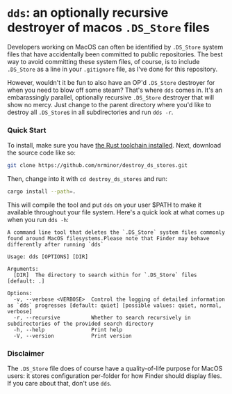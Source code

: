 # `dds`: an optionally recursive destroyer of macos `.DS_Store` files

Developers working on MacOS can often be identified by `.DS_Store` system files that have accidentally been committed to public repositories. The best way to avoid committing these system files, of course, is to include `.DS_Store` as a line in your `.gitignore` file, as I've done for this repository.

However, wouldn't it be fun to also have an OP'd `.DS_Store` destroyer for when you need to blow off some steam? That's where `dds` comes in. It's an embarassingly parallel, optionally recursive `.DS_Store` destroyer that will show no mercy. Just change to the parent directory where you'd like to destroy all `.DS_Store`s in all subdirectories and run `dds -r`.

### Quick Start

To install, make sure you have [the Rust toolchain installed](https://www.rust-lang.org/tools/install). Next, download the source code like so:

```zsh
git clone https://github.com/nrminor/destroy_ds_stores.git
```

Then, change into it with `cd destroy_ds_stores` and run:

```zsh
cargo install --path=.
```

This will compile the tool and put `dds` on your user $PATH to make it available throughout your file system. Here's a quick look at what comes up when you run `dds -h`:

```
A command line tool that deletes the `.DS_Store` system files commonly found around MacOS filesystems.Please note that Finder may behave differently after running `dds`

Usage: dds [OPTIONS] [DIR]

Arguments:
  [DIR]  The directory to search within for `.DS_Store` files [default: .]

Options:
  -v, --verbose <VERBOSE>  Control the logging of detailed information as `dds` progresses [default: quiet] [possible values: quiet, normal, verbose]
  -r, --recursive          Whether to search recursively in subdirectories of the provided search directory
  -h, --help               Print help
  -V, --version            Print version
```

### Disclaimer

The `.DS_Store` file does of course have a quality-of-life purpose for MacOS users: it stores configuration per-folder for how Finder should display files. If you care about that, don't use `dds`.
